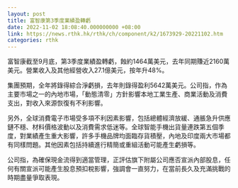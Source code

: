 ```yaml
---
layout: post
title: 富智康第3季度業績盈轉虧
date: 2022-11-02 18:08:40.000000000 +08:00
link: https://news.rthk.hk/rthk/ch/component/k2/1673929-20221102.htm
categories: rthk
---
```


富智康截至9月底，第3季度業績盈轉虧，蝕約1464萬美元，去年同期賺近2160萬美元。營業收入及其他經營收入27.1億美元，按年升48%。

集團預期，全年將錄得綜合淨虧損，去年則錄得盈利5642萬美元。公司指，作為主要市場之一的內地市場，「動態清零」方針影響本地工業生產、商業活動及消費支出，對收入來源恢復有不利影響。

另外，全球消費電子市場受多項不利因素影響，包括總體經濟放緩、通脹急升供應鏈不穩、材料價格波動以及消費需求低迷等。全球智能手機出貨量連跌第五個季度，對業績產生重大影響，許多手機品牌均面臨存貨積壓，內地及印度兩大市場都有同樣問題。其他因素包括持續進行精簡或重組活動可能產生虧損等。

公司指，為確保現金流得到適當管理，正評估旗下附屬公司應否宣派內部股息，任何有關宣派可能產生股息預扣稅影響，強調會一直努力，在當前長久及充滿挑戰的時期盡量爭取表現。
